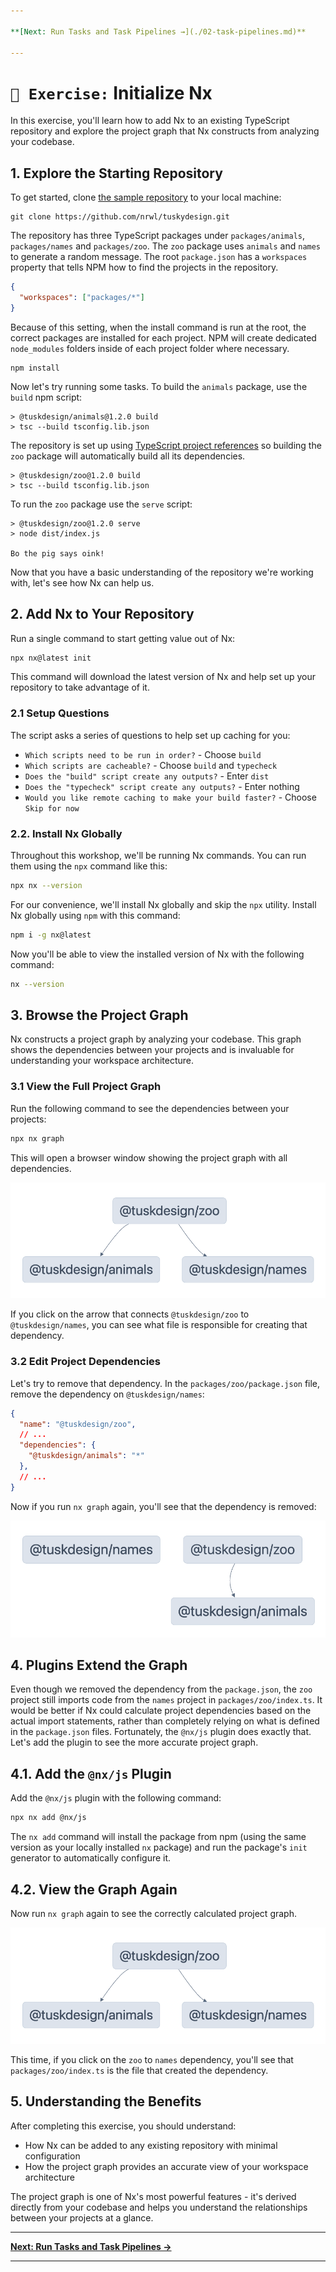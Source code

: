 ```yaml
---

**[Next: Run Tasks and Task Pipelines →](./02-task-pipelines.md)**

---
```


# `📖 Exercise:` Initialize Nx

In this exercise, you'll learn how to add Nx to an existing TypeScript repository and explore the project graph that Nx constructs from analyzing your codebase.

## 1. Explore the Starting Repository

To get started, clone [the sample repository](https://github.com/nrwl/tuskydesign/fork) to your local machine:

```shell
git clone https://github.com/nrwl/tuskydesign.git
```

The repository has three TypeScript packages under `packages/animals`, `packages/names` and `packages/zoo`. The `zoo` package uses `animals` and `names` to generate a random message. The root `package.json` has a `workspaces` property that tells NPM how to find the projects in the repository.

```json {% fileName="package.json" %}
{
  "workspaces": ["packages/*"]
}
```

Because of this setting, when the install command is run at the root, the correct packages are installed for each project. NPM will create dedicated `node_modules` folders inside of each project folder where necessary.

```shell
npm install
```

Now let's try running some tasks. To build the `animals` package, use the `build` npm script:

```text {% command="npm run build -w @tuskdesign/animals" path="~/tuskydesigns" %}
> @tuskdesign/animals@1.2.0 build
> tsc --build tsconfig.lib.json
```

The repository is set up using [TypeScript project references](https://www.typescriptlang.org/docs/handbook/project-references.html) so building the `zoo` package will automatically build all its dependencies.

```text {% command="npm run build -w @tuskdesign/zoo" path="~/tuskydesigns" %}
> @tuskdesign/zoo@1.2.0 build
> tsc --build tsconfig.lib.json
```

To run the `zoo` package use the `serve` script:

```text {% command="npm run serve -w @tuskdesign/zoo" path="~/tuskydesigns" %}
> @tuskdesign/zoo@1.2.0 serve
> node dist/index.js

Bo the pig says oink!
```

Now that you have a basic understanding of the repository we're working with, let's see how Nx can help us.

## 2. Add Nx to Your Repository

Run a single command to start getting value out of Nx:

```bash
npx nx@latest init
```

This command will download the latest version of Nx and help set up your repository to take advantage of it.

### 2.1 Setup Questions

The script asks a series of questions to help set up caching for you:

- `Which scripts need to be run in order?` - Choose `build`
- `Which scripts are cacheable?` - Choose `build` and `typecheck`
- `Does the "build" script create any outputs?` - Enter `dist`
- `Does the "typecheck" script create any outputs?` - Enter nothing
- `Would you like remote caching to make your build faster?` - Choose `Skip for now`

### 2.2. Install Nx Globally

Throughout this workshop, we'll be running Nx commands. You can run them using the `npx` command like this:

```bash
npx nx --version
```

For our convenience, we'll install Nx globally and skip the `npx` utility.  Install Nx globally using `npm` with this command:

```bash
npm i -g nx@latest
```

Now you'll be able to view the installed version of Nx with the following command:

```bash
nx --version
```

## 3. Browse the Project Graph

Nx constructs a project graph by analyzing your codebase. This graph shows the dependencies between your projects and is invaluable for understanding your workspace architecture.

### 3.1 View the Full Project Graph

Run the following command to see the dependencies between your projects:

```bash
npx nx graph
```

This will open a browser window showing the project graph with all dependencies.

![Project graph with `zoo` depending on `animals` and `names`](images/intro-nx-graph.png)

If you click on the arrow that connects `@tuskdesign/zoo` to `@tuskdesign/names`, you can see what file is responsible for creating that dependency.

### 3.2 Edit Project Dependencies

Let's try to remove that dependency. In the `packages/zoo/package.json` file, remove the dependency on `@tuskdesign/names`:

```json
{
  "name": "@tuskdesign/zoo",
  // ...
  "dependencies": {
    "@tuskdesign/animals": "*"
  },
  // ...
}
```

Now if you run `nx graph` again, you'll see that the dependency is removed:

![Project graph with `zoo` depending on `animals`](images/intro-separated-nx-graph.png)

## 4. Plugins Extend the Graph

Even though we removed the dependency from the `package.json`, the `zoo` project still imports code from the `names` project in `packages/zoo/index.ts`. It would be better if Nx could calculate project dependencies based on the actual import statements, rather than completely relying on what is defined in the `package.json` files. Fortunately, the `@nx/js` plugin does exactly that. Let's add the plugin to see the more accurate project graph.

## 4.1. Add the `@nx/js` Plugin

Add the `@nx/js` plugin with the following command:

```bash
npx nx add @nx/js
```

The `nx add` command will install the package from npm (using the same version as your locally installed `nx` package) and run the package's `init` generator to automatically configure it.

## 4.2. View the Graph Again

Now run `nx graph` again to see the correctly calculated project graph.

![Project graph with `zoo` depending on `animals` and `names`](images/intro-nx-graph.png)

This time, if you click on the `zoo` to `names` dependency, you'll see that `packages/zoo/index.ts` is the file that created the dependency.

## 5. Understanding the Benefits

After completing this exercise, you should understand:

- How Nx can be added to any existing repository with minimal configuration
- How the project graph provides an accurate view of your workspace architecture

The project graph is one of Nx's most powerful features - it's derived directly from your codebase and helps you understand the relationships between your projects at a glance.

---

**[Next: Run Tasks and Task Pipelines →](./02-task-pipelines.md)**

---